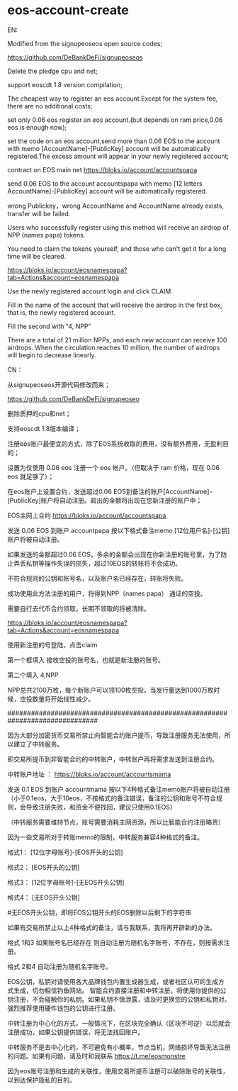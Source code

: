 # eos-account-create

EN:

Modified from the signupeoseos open source codes;

https://github.com/DeBankDeFi/signupeoseos

Delete the pledge cpu and net;

support eoscdt 1.8 version compilation;

The cheapest way to register an eos account.Except for the system fee, there are no additional costs;

set only 0.06 eos register an eos account.(but depends on ram price,0.06 eos is enough now);

set the code on an eos account,send more than 0.06 EOS to the account with memo [AccountName]-[PublicKey] account will be automatically registered.The excess amount will appear in your newly registered account;

contract on EOS main net https://bloks.io/account/accountspapa

send  0.06 EOS to the account accountspapa with memo [12 letters AccountName]-[PublicKey] account will be automatically registered.

wrong Publickey，wrong AccountName and AccountName already exists, transfer will be failed.

Users who successfully register using this method will receive an airdrop of NPP (names papa) tokens.

You need to claim the tokens yourself, and those who can't get it for a long time will be cleared.

https://bloks.io/account/eosnamespapa?tab=Actions&account=eosnamespapa

Use the newly registered account login and click CLAIM

Fill in the name of the account that will receive the airdrop in the first box, that is, the newly registered account.

Fill the second with  "4, NPP"

There are a total of 21 million NPPs, and each new account can receive 100 airdrops. When the circulation reaches 10 million, the number of airdrops will begin to decrease linearly.

CN：

从signupeoseos开源代码修改而来；

https://github.com/DeBankDeFi/signupeoseo

删除质押的cpu和net；

支持eoscdt 1.8版本编译；

注册eos账户最便宜的方式，除了EOS系统收取的费用，没有额外费用，无盈利目的；

设置为仅使用 0.06 eos 注册一个 eos 帐户。（但取决于 ram 价格，现在 0.06 eos 就足够了）；

在eos账户上设置合约，发送超过0.06 EOS到备注的账户[AccountName]-[PublicKey]账户将自动注册。超出的金额将出现在您新注册的账户中；

EOS主网上合约 https://bloks.io/account/accountspapa

发送 0.06 EOS 到账户 accountpapa 按以下格式备注memo [12位用户名]-[公钥] 账户将被自动注册。

如果发送的金额超过0.06 EOS，多余的金额会出现在你新注册的账号里，为了防止弄丢私钥等操作失误的损失，超过10EOS的转账将不会成功。

不符合规则的公钥和账号名，以及账户名已经存在，转账将失败。

成功使用此方法注册的用户，将得到NPP（names papa） 通证的空投。

需要自行去代币合约领取，长期不领取的将被清除。

https://bloks.io/account/eosnamespapa?tab=Actions&account=eosnamespapa

使用新注册的号登陆，点击claim

第一个框填入  接收空投的账号名，也就是新注册的账号。

第二个填入    4,NPP

NPP总共2100万枚，每个新账户可以领100枚空投，当发行量达到1000万枚时候，空投数量将开始线性减少。

###############################################################################

因为大部分加密货币交易所禁止向智能合约账户提币，导致注册服务无法使用，所以建立了中转服务。

即交易所提币到非智能合约的中转账户，中转账户再将需求发送到注册合约。

中转账户地址 ： https://bloks.io/account/accountsmama

发送 0.1 EOS 到账户 accountmama 按以下4种格式备注memo账户将被自动注册（小于0.1eos，大于10eos，不按格式的备注错误，备注的公钥和账号不符合规则，会导致注册失败，和资金不便找回，建议只使用0.1EOS）

（中转服务需要维持节点，账号需要消耗主网资源，所以比智能合约注册略贵）

因为一些交易所对于转账memo的限制，中转服务兼容4种格式的备注。

格式1： [12位字母账号]-[EOS开头的公钥] 

格式2： [EOS开头的公钥]

格式3： [12位字母账号]-[无EOS开头公钥]           

格式4： [无EOS开头公钥]                      

#无EOS开头公钥，即将EOS公钥开头的EOS删除以后剩下的字符串

如果有交易所禁止以上4种格式的备注，请与我联系，我将再开辟新的办法。

格式 1和3  如果账号名已经存在 则自动注册为随机名字账号，不存在，则按需求注册。

格式 2和4  自动注册为随机名字账号。

EOS公钥，私钥对请使用各大品牌钱包内置生成器生成，或者社区认可的生成方式生成，切勿相信钓鱼网站。 智能合约直接注册和中转注册，将使用你提供的公钥注册，不会碰触你的私钥。如果私钥不慎泄露，请及时更换您的公钥和私钥对。强烈推荐使用硬件钱包的公钥进行注册。

中转注册为中心化的方式，一般情况下，在区块完全确认（区块不可逆）以后就会注册成功，如果公钥提供错误，将无法找回账户。

中转服务不是去中心化的，不可避免有小概率，节点当机，网络损坏导致无法注册的问题。如果有问题，请及时和我联系 https://t.me/eosmonstre

因为eos账号注册和生成的关联性，使用交易所提币注册可以破除账号的关联性，以到达保护隐私的目的。

